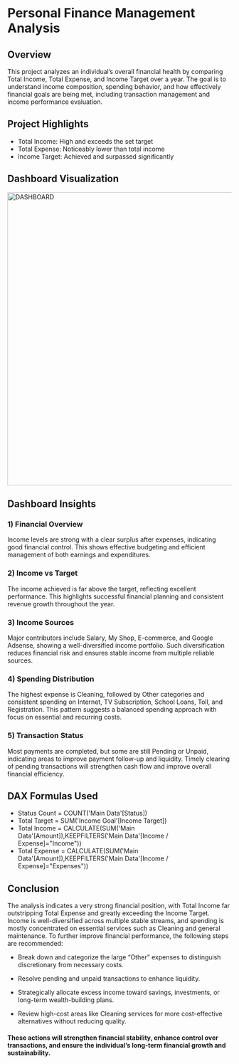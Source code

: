 # Personal Finance Management Analysis
## Overview
This project analyzes an individual’s overall financial health by comparing Total Income, Total Expense, and Income Target over a year. The goal is to understand income composition, spending behavior, and how effectively financial goals are being met, including transaction management and income performance evaluation.
## Project Highlights 
- Total Income: High and exceeds the set target
- Total Expense: Noticeably lower than total income
- Income Target: Achieved and surpassed significantly
##  Dashboard Visualization
<img width="1172" height="659" alt="DASHBOARD" src="https://github.com/user-attachments/assets/e0406773-74d0-4222-a8ad-777f330b34fd" />

## Dashboard Insights
### 1) Financial Overview
Income levels are strong with a clear surplus after expenses, indicating good financial control. This shows effective budgeting and efficient management of both earnings and expenditures.

### 2) Income vs Target
The income achieved is far above the target, reflecting excellent performance. This highlights successful financial planning and consistent revenue growth throughout the year.

### 3) Income Sources
Major contributors include Salary, My Shop, E-commerce, and Google Adsense, showing a well-diversified income portfolio. Such diversification reduces financial risk and ensures stable income from multiple reliable sources.

### 4) Spending Distribution
The highest expense is Cleaning, followed by Other categories and consistent spending on Internet, TV Subscription, School Loans, Toll, and Registration. This pattern suggests a balanced spending approach with focus on essential and recurring costs.

### 5) Transaction Status
Most payments are completed, but some are still Pending or Unpaid, indicating areas to improve payment follow-up and liquidity. Timely clearing of pending transactions will strengthen cash flow and improve overall financial efficiency.

## DAX Formulas Used
- Status Count = COUNT('Main Data'[Status])
- Total Target = SUM('Income Goal'[Income Target])
- Total Income = CALCULATE(SUM('Main Data'[Amount]),KEEPFILTERS('Main Data'[Income / Expense]="Income"))
- Total Expense = CALCULATE(SUM('Main Data'[Amount]),KEEPFILTERS('Main Data'[Income / Expense]="Expenses"))

## Conclusion
The analysis indicates a very strong financial position, with Total Income far outstripping Total Expense and greatly exceeding the Income Target. Income is well-diversified across multiple stable streams, and spending is mostly concentrated on essential services such as Cleaning and general maintenance. To further improve financial performance, the following steps are recommended:
- Break down and categorize the large “Other” expenses to distinguish discretionary from necessary costs.

- Resolve pending and unpaid transactions to enhance liquidity.

- Strategically allocate excess income toward savings, investments, or long-term wealth-building plans.

- Review high-cost areas like Cleaning services for more cost-effective alternatives without reducing quality.

#### These actions will strengthen financial stability, enhance control over transactions, and ensure the individual’s long-term financial growth and sustainability.
